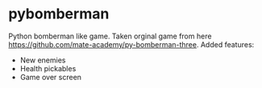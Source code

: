 # pybomberman

Python bomberman like game.
Taken orginal game from here https://github.com/mate-academy/py-bomberman-three.
Added features:
- New enemies
- Health pickables
- Game over screen
